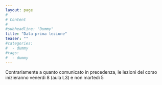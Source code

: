 ```yaml
---
layout: page
#
# Content
#
#subheadline: "Dummy"
title: "Data prima lezione"
teaser: ""
#categories:
#  - dummy
#tags:
#  - dummy
---
```

Contrariamente a quanto comunicato in precedenza, le lezioni del corso inizieranno venerdì 8 (aula L3) e non martedì 5